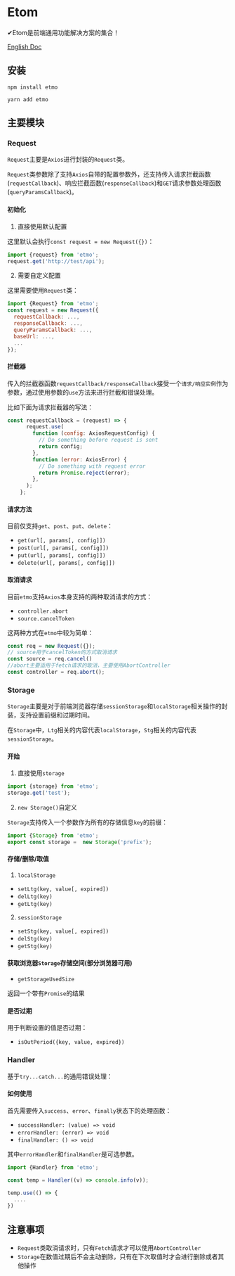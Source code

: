 # Etom

✔Etom是前端通用功能解决方案的集合！

[English Doc](./README.md)

## 安装

```shell
npm install etmo

yarn add etmo
```

## 主要模块

### Request

`Request`主要是`Axios`进行封装的`Request`类。

`Request`类参数除了支持`Axios`自带的配置参数外，还支持传入请求拦截函数(`requestCallback`)、响应拦截函数(`responseCallback`)和`GET`请求参数处理函数(`queryParamsCallback`)。

#### 初始化

1. 直接使用默认配置

这里默认会执行`const request = new Request({})`：

```js
import {request} from 'etmo';
request.get('http://test/api');
```

2. 需要自定义配置

这里需要使用`Request`类：

```js
import {Request} from 'etmo';
const request = new Request({
  requestCallback: ...,
  responseCallback: ...,
  queryParamsCallback: ...,
  baseUrl: ...,
  ...
});
```

#### 拦截器

传入的拦截器函数`requestCallback/responseCallback`接受一个`请求/响应实例`作为参数，通过使用参数的`use`方法来进行拦截和错误处理。

比如下面为请求拦截器的写法：

```js
const requestCallback = (request) => {
      request.use(
        function (config: AxiosRequestConfig) {
          // Do something before request is sent
          return config;
        },
        function (error: AxiosError) {
          // Do something with request error
          return Promise.reject(error);
        },
      );
    };
```


#### 请求方法

目前仅支持`get`、`post`、`put`、`delete`：

- `get(url[, params[, config]])`
- `post(url[, params[, config]])`
- `put(url[, params[, config]])`
- `delete(url[, params[, config]])`

#### 取消请求

目前`etmo`支持`Axios`本身支持的两种取消请求的方式：

- `controller.abort`
- `source.cancelToken`

这两种方式在`etmo`中较为简单：

```js
const req = new Request({});
// source用于cancelToken的方式取消请求
const source = req.cancel()
//abort主要适用于fetch请求的取消，主要使用AbortController
const controller = req.abort();
```

### Storage

`Storage`主要是对于前端浏览器存储`sessionStorage`和`localStorage`相关操作的封装，支持设置前缀和过期时间。

在`Storage`中，`Ltg`相关的内容代表`localStorage`，`Stg`相关的内容代表`sessionStorage`。

#### 开始

1. 直接使用`storage`

```js
import {storage} from 'etmo';
storage.get('test'); 
```

2. `new Storage()`自定义

`Storage`支持传入一个参数作为所有的存储信息`key`的前缀：

```js
import {Storage} from 'etmo';
export const storage =  new Storage('prefix');
```

#### 存储/删除/取值

1. `localStorage`

- `setLtg(key, value[, expired])`
- `delLtg(key)`
- `getLtg(key)`


2. `sessionStorage`

- `setStg(key, value[, expired])`
- `delStg(key)`
- `getStg(key)`

#### 获取浏览器`Storage`存储空间(部分浏览器可用)

- `getStorageUsedSize`

返回一个带有`Promise`的结果

#### 是否过期

用于判断设置的值是否过期：

- `isOutPeriod({key, value, expired})`

### Handler

基于`try...catch...`的通用错误处理：

#### 如何使用

首先需要传入`success`、`error`、`finally`状态下的处理函数：

- `successHandler: (value) => void`
- `errorHandler: (error) => void`
- `finalHandler: () => void`

其中`errorHandler`和`finalHandler`是可选参数。

```js
import {Handler} from 'etmo';

const temp = Handler((v) => console.info(v));

temp.use(() => {
  ....
})

```

## 注意事项

- `Request`类取消请求时，只有`Fetch`请求才可以使用`AbortController`
- `Storage`在数值过期后不会主动删除，只有在下次取值时才会进行删除或者其他操作